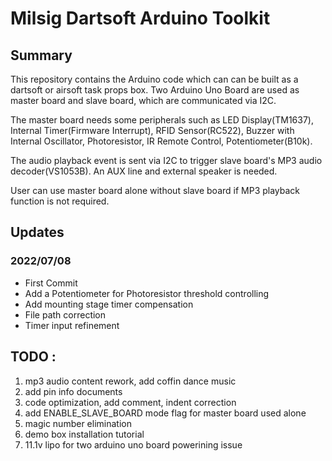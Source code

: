 # Milsig Dartsoft Arduino Toolkit

## Summary
This repository contains the Arduino code which can can be built as a dartsoft or airsoft task props box. Two Arduino Uno Board are used as master board and slave board,  which are communicated via I2C. 

The master board needs some peripherals such as LED Display(TM1637), Internal Timer(Firmware Interrupt), RFID Sensor(RC522), Buzzer with Internal Oscillator, Photoresistor, IR Remote Control, Potentiometer(B10k).

The audio playback event is sent via I2C to trigger slave board's MP3 audio decoder(VS1053B). An AUX line and external speaker is needed. 

User can use master board alone without slave board if MP3 playback function is not required.


## Updates 

### 2022/07/08
* First Commit
* Add a Potentiometer for Photoresistor threshold controlling
* Add mounting stage timer compensation
* File path correction
* Timer input refinement

## TODO : 
1. mp3 audio content rework, add coffin dance music
2. add pin info documents
3. code optimization, add comment, indent correction
4. add ENABLE_SLAVE_BOARD mode flag for master board used alone
5. magic number elimination
6. demo box installation tutorial
7. 11.1v lipo for two arduino uno board powerining issue
